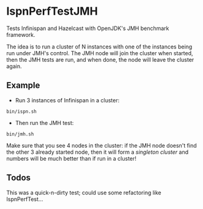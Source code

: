 # IspnPerfTestJMH

Tests Infinispan and Hazelcast with OpenJDK's JMH benchmark framework.
 
The idea is to run a cluster of N instances with one of the instances being run under JMH's control. The JMH node
will join the cluster when started, then the JMH tests are run, and when done, the node will leave the cluster again.

## Example

* Run 3 instances of Infinispan in a cluster:
```
bin/ispn.sh
```
* Then run the JMH test:
```
bin/jmh.sh
```

Make sure that you see 4 nodes in the cluster: if the JMH node doesn't find the other 3 already started node, then it
will form a _singleton cluster_ and numbers will be much better than if run in a cluster!

## Todos
This was a quick-n-dirty test; could use some refactoring like IspnPerfTest...

